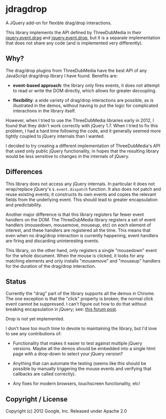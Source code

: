 
# jdragdrop

A JQuery add-on for flexible drag/drop interactions.

This library implements the API defined by ThreeDubMedia in their 
[jquery.event.drag](http://threedubmedia.com/code/event/drag) and
[jquery.event.drop](http://threedubmedia.com/code/event/drop), but
it is a separate implementation that does not share any code (and
is implemented very differently).

## Why?

The drag/drop plugins from ThreeDubMedia have the best API of any
JavaScript drag/drop library I have found.  Benefits are:

 * **event-based approach**: the library only fires events, it does not
   attempt to read or write the DOM directly, which allows for
   greater decoupling.

 * **flexibility**: a wide variety of drag/drop interactions are possible,
   as is illustrated in the demos, without having to put the logic
   for complicated interactions in the library itself.

However, when I tried to use the ThreeDubMedia libraries early in 2012, I found
that they didn't work correctly with jQuery 1.7.  When I tried to fix this
problem, I had a hard time following the code, and it generally seemed more
tightly coupled to jQuery internals than I wanted.

I decided to try creating a different implementation of ThreeDubMedia's
API that used only public jQuery functionality, in hopes that the
resulting library would be less sensitive to changes in the internals
of jQuery.

## Differences

This library does not access any jQuery internals.  In particular it does
not wrap/replace jQuery's `$.event.dispatch` function.  It also does not
patch and reuse existing events; it constructs its own events and copies
the relevant fields from the underlying event.  This should lead to greater
encapsulation and predictability.

Another major difference is that this library registers far fewer event
handlers on the DOM.  The ThreeDubMedia library registers a set of event
handlers (mousedown, mousemove, mouseup, etc) on *each* element of interest,
and these handlers are registered all the time.  This means that even when
no drag/drop interaction is currently happening, event handlers are firing
and discarding uninteresting events.

This library, on the other hand, only registers a single "mousedown" event
for the whole document.  When the mouse is clicked, it looks for any matching
elements and only installs "mousemove" and "mouseup" handlers for the duration
of the drag/drop interaction.

## Status

Currently the "drag" part of the library supports all the demos in Chrome.
The one exception is that the "click" property is broken; the normal click
event cannot be suppressed.  I can't figure out how to do that without
breaking encapsulation in jQuery; see:
[this forum post](http://forum.jquery.com/topic/requesting-a-way-to-prepend-an-event-handler).

Drop is not yet implemented.

I don't have too much time to devote to maintaining the library, but I'd
love to see any contributions of:

 * Functionality that makes it easier to test against multiple jQuery
   versions.  Maybe all the demos should be embedded into a single html
   page with a drop-down to select your jQuery version?

 * Anything that can automate the testing (seems like this should be
   possible by manually triggering the mouse events and verifying that
   callbacks are called correctly).

 * Any fixes for modern browsers, touchscreen functionality, etc!

## Copyright / License

Copyright (c) 2012 Google, Inc.
Released under Apache 2.0
